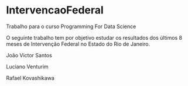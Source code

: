 # IntervencaoFederal
Trabalho para o curso Programming For Data Science

O seguinte trabalho tem por objetivo estudar os resultados dos últimos 8 meses de Intervenção Federal no Estado do Rio de Janeiro.

João Victor Santos

Luciano Venturim

Rafael Kovashikawa
